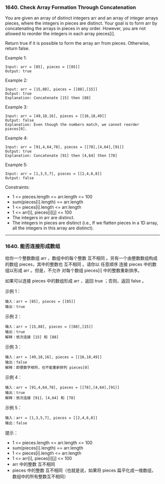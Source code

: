 ### 1640. Check Array Formation Through Concatenation
You are given an array of distinct integers arr and an array of integer arrays pieces, where the integers in pieces are distinct. Your goal is to form arr by concatenating the arrays in pieces in any order. However, you are not allowed to reorder the integers in each array pieces[i].

Return true if it is possible to form the array arr from pieces. Otherwise, return false.



Example 1:

	Input: arr = [85], pieces = [[85]]
	Output: true

Example 2:

	Input: arr = [15,88], pieces = [[88],[15]]
	Output: true
	Explanation: Concatenate [15] then [88]

Example 3:

	Input: arr = [49,18,16], pieces = [[16,18,49]]
	Output: false
	Explanation: Even though the numbers match, we cannot reorder pieces[0].

Example 4:

	Input: arr = [91,4,64,78], pieces = [[78],[4,64],[91]]
	Output: true
	Explanation: Concatenate [91] then [4,64] then [78]

Example 5:

	Input: arr = [1,3,5,7], pieces = [[2,4,6,8]]
	Output: false



Constraints:

* 1 <= pieces.length <= arr.length <= 100
* sum(pieces[i].length) == arr.length
* 1 <= pieces[i].length <= arr.length
* 1 <= arr[i], pieces[i][j] <= 100
* The integers in arr are distinct.
* The integers in pieces are distinct (i.e., If we flatten pieces in a 1D array, all the integers in this array are distinct).

----

### 1640. 能否连接形成数组
给你一个整数数组 arr ，数组中的每个整数 互不相同 。另有一个由整数数组构成的数组 pieces，其中的整数也 互不相同 。请你以 任意顺序 连接 pieces 中的数组以形成 arr 。但是，不允许 对每个数组 pieces[i] 中的整数重新排序。

如果可以连接 pieces 中的数组形成 arr ，返回 true ；否则，返回 false 。



示例 1：

	输入：arr = [85], pieces = [[85]]
	输出：true

示例 2：

	输入：arr = [15,88], pieces = [[88],[15]]
	输出：true
	解释：依次连接 [15] 和 [88]

示例 3：

	输入：arr = [49,18,16], pieces = [[16,18,49]]
	输出：false
	解释：即便数字相符，也不能重新排列 pieces[0]

示例 4：

	输入：arr = [91,4,64,78], pieces = [[78],[4,64],[91]]
	输出：true
	解释：依次连接 [91]、[4,64] 和 [78]

示例 5：

	输入：arr = [1,3,5,7], pieces = [[2,4,6,8]]
	输出：false



提示：

* 1 <= pieces.length <= arr.length <= 100
* sum(pieces[i].length) == arr.length
* 1 <= pieces[i].length <= arr.length
* 1 <= arr[i], pieces[i][j] <= 100
* arr 中的整数 互不相同
* pieces 中的整数 互不相同（也就是说，如果将 pieces 扁平化成一维数组，数组中的所有整数互不相同）

